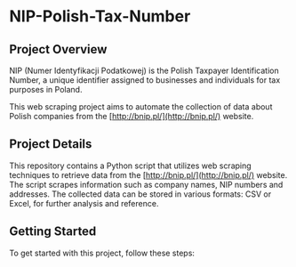 # NIP-Polish-Tax-Number

## Project Overview

NIP (Numer Identyfikacji Podatkowej) is the Polish Taxpayer Identification Number, a unique identifier assigned to businesses and individuals for tax purposes in Poland. 

This web scraping project aims to automate the collection of data about Polish companies from the [http://bnip.pl/](http://bnip.pl/) website.

## Project Details

This repository contains a Python script that utilizes web scraping techniques to retrieve data from the [http://bnip.pl/](http://bnip.pl/) website. The script scrapes information such as company names, NIP numbers and addresses. The collected data can be stored in various formats: CSV or Excel, for further analysis and reference.

## Getting Started

To get started with this project, follow these steps:
